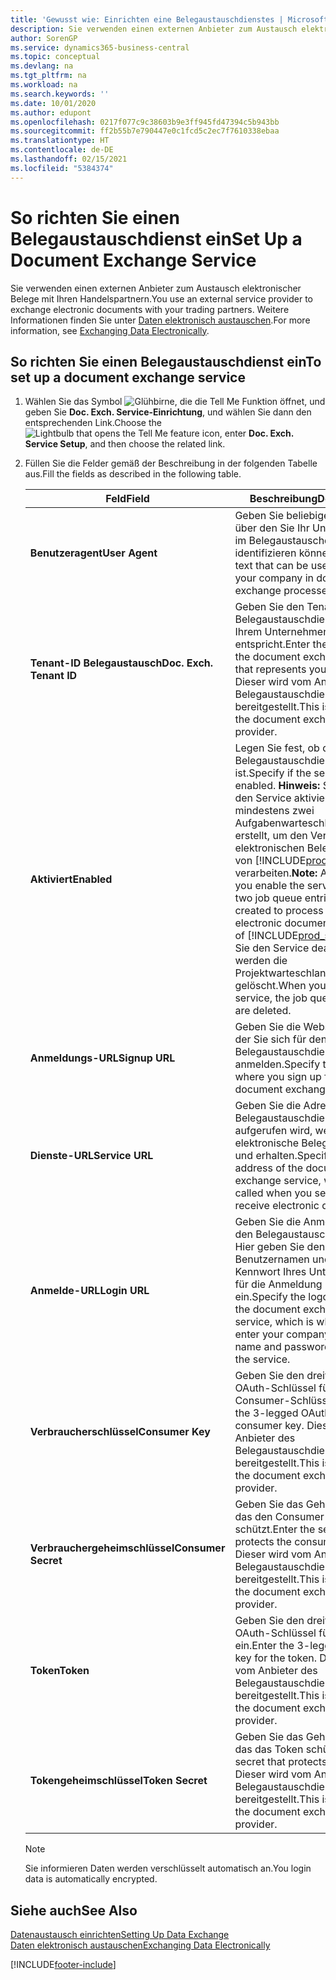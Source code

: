 ```yaml
---
title: 'Gewusst wie: Einrichten eine Belegaustauschdienstes | Microsoft Docs'
description: Sie verwenden einen externen Anbieter zum Austausch elektronischer Belege mit Ihren Handelspartnern.
author: SorenGP
ms.service: dynamics365-business-central
ms.topic: conceptual
ms.devlang: na
ms.tgt_pltfrm: na
ms.workload: na
ms.search.keywords: ''
ms.date: 10/01/2020
ms.author: edupont
ms.openlocfilehash: 0217f077c9c38603b9e3ff945fd47394c5b943bb
ms.sourcegitcommit: ff2b55b7e790447e0c1fcd5c2ec7f7610338ebaa
ms.translationtype: HT
ms.contentlocale: de-DE
ms.lasthandoff: 02/15/2021
ms.locfileid: "5384374"
---
```

# <a name="set-up-a-document-exchange-service"></a><span data-ttu-id="edb82-103">So richten Sie einen Belegaustauschdienst ein</span><span class="sxs-lookup"><span data-stu-id="edb82-103">Set Up a Document Exchange Service</span></span>
<span data-ttu-id="edb82-104">Sie verwenden einen externen Anbieter zum Austausch elektronischer Belege mit Ihren Handelspartnern.</span><span class="sxs-lookup"><span data-stu-id="edb82-104">You use an external service provider to exchange electronic documents with your trading partners.</span></span> <span data-ttu-id="edb82-105">Weitere Informationen finden Sie unter [Daten elektronisch austauschen](across-data-exchange.md).</span><span class="sxs-lookup"><span data-stu-id="edb82-105">For more information, see [Exchanging Data Electronically](across-data-exchange.md).</span></span>  

## <a name="to-set-up-a-document-exchange-service"></a><span data-ttu-id="edb82-106">So richten Sie einen Belegaustauschdienst ein</span><span class="sxs-lookup"><span data-stu-id="edb82-106">To set up a document exchange service</span></span>  
1. <span data-ttu-id="edb82-107">Wählen Sie das Symbol ![Glühbirne, die die Tell Me Funktion öffnet](media/ui-search/search_small.png "Was möchten Sie tun?"), und geben Sie **Doc. Exch. Service-Einrichtung**, und wählen Sie dann den entsprechenden Link.</span><span class="sxs-lookup"><span data-stu-id="edb82-107">Choose the ![Lightbulb that opens the Tell Me feature](media/ui-search/search_small.png "Tell me what you want to do") icon, enter **Doc. Exch. Service Setup**, and then choose the related link.</span></span>  
2. <span data-ttu-id="edb82-108">Füllen Sie die Felder gemäß der Beschreibung in der folgenden Tabelle aus.</span><span class="sxs-lookup"><span data-stu-id="edb82-108">Fill the fields as described in the following table.</span></span>  

    |<span data-ttu-id="edb82-109">Feld</span><span class="sxs-lookup"><span data-stu-id="edb82-109">Field</span></span>|<span data-ttu-id="edb82-110">Beschreibung</span><span class="sxs-lookup"><span data-stu-id="edb82-110">Description</span></span>|  
    |---------------------------------|---------------------------------------|  
    |<span data-ttu-id="edb82-111">**Benutzeragent**</span><span class="sxs-lookup"><span data-stu-id="edb82-111">**User Agent**</span></span>|<span data-ttu-id="edb82-112">Geben Sie beliebigen Text ein, über den Sie Ihr Unternehmen im Belegaustauschdienst identifizieren können</span><span class="sxs-lookup"><span data-stu-id="edb82-112">Enter any text that can be used to identify your company in document exchange processes.</span></span>|  
    |<span data-ttu-id="edb82-113">**Tenant-ID Belegaustausch**</span><span class="sxs-lookup"><span data-stu-id="edb82-113">**Doc. Exch. Tenant ID**</span></span>|<span data-ttu-id="edb82-114">Geben Sie den Tenant beim Belegaustauschdienst an, der Ihrem Unternehmen entspricht.</span><span class="sxs-lookup"><span data-stu-id="edb82-114">Enter the tenant in the document exchange service that represents your company.</span></span> <span data-ttu-id="edb82-115">Dieser wird vom Anbieter des Belegaustauschdienstes bereitgestellt.</span><span class="sxs-lookup"><span data-stu-id="edb82-115">This is provided by the document exchange service provider.</span></span>|  
    |<span data-ttu-id="edb82-116">**Aktiviert**</span><span class="sxs-lookup"><span data-stu-id="edb82-116">**Enabled**</span></span>|<span data-ttu-id="edb82-117">Legen Sie fest, ob der Belegaustauschdienst aktiviert ist.</span><span class="sxs-lookup"><span data-stu-id="edb82-117">Specify if the service is enabled.</span></span> <span data-ttu-id="edb82-118">**Hinweis:**  Sobald Sie den Service aktivieren, werden mindestens zwei Aufgabenwarteschlangenposten erstellt, um den Verkehr von elektronischen Belegen zu und von [!INCLUDE[prod_short](includes/prod_short.md)] zu verarbeiten.</span><span class="sxs-lookup"><span data-stu-id="edb82-118">**Note:**  As soon as you enable the service, at least two job queue entries are created to process the traffic of electronic documents in and out of [!INCLUDE[prod_short](includes/prod_short.md)].</span></span> <span data-ttu-id="edb82-119">Wenn Sie den Service deaktivieren, werden die Projektwarteschlangenposten gelöscht.</span><span class="sxs-lookup"><span data-stu-id="edb82-119">When you disable the service, the job queue entries are deleted.</span></span>|  
    |<span data-ttu-id="edb82-120">**Anmeldungs-URL**</span><span class="sxs-lookup"><span data-stu-id="edb82-120">**Signup URL**</span></span>|<span data-ttu-id="edb82-121">Geben Sie die Webseite an, auf der Sie sich für den Belegaustauschdienst anmelden.</span><span class="sxs-lookup"><span data-stu-id="edb82-121">Specify the web page where you sign up for the document exchange service.</span></span>|  
    |<span data-ttu-id="edb82-122">**Dienste-URL**</span><span class="sxs-lookup"><span data-stu-id="edb82-122">**Service URL**</span></span>|<span data-ttu-id="edb82-123">Geben Sie die Adresse des Belegaustauschdienst an, die aufgerufen wird, wenn Sie elektronische Belege versenden und erhalten.</span><span class="sxs-lookup"><span data-stu-id="edb82-123">Specify the address of the document exchange service, which will be called when you send and receive electronic documents.</span></span>|  
    |<span data-ttu-id="edb82-124">**Anmelde-URL**</span><span class="sxs-lookup"><span data-stu-id="edb82-124">**Login URL**</span></span>|<span data-ttu-id="edb82-125">Geben Sie die Anmeldeseite für den Belegaustauschdienst an. Hier geben Sie den Benutzernamen und das Kennwort Ihres Unternehmens für die Anmeldung beim Service ein.</span><span class="sxs-lookup"><span data-stu-id="edb82-125">Specify the logon page for the document exchange service, which is where you enter your company’s user name and password to log on to the service.</span></span>|  
    |<span data-ttu-id="edb82-126">**Verbraucherschlüssel**</span><span class="sxs-lookup"><span data-stu-id="edb82-126">**Consumer Key**</span></span>|<span data-ttu-id="edb82-127">Geben Sie den dreiteiligen OAuth-Schlüssel für den Consumer-Schlüssel ein.</span><span class="sxs-lookup"><span data-stu-id="edb82-127">Enter the 3-legged OAuth key for the consumer key.</span></span> <span data-ttu-id="edb82-128">Dieser wird vom Anbieter des Belegaustauschdienstes bereitgestellt.</span><span class="sxs-lookup"><span data-stu-id="edb82-128">This is provided by the document exchange service provider.</span></span>|  
    |<span data-ttu-id="edb82-129">**Verbrauchergeheimschlüssel**</span><span class="sxs-lookup"><span data-stu-id="edb82-129">**Consumer Secret**</span></span>|<span data-ttu-id="edb82-130">Geben Sie das Geheimnis ein, das den Consumer-Schlüssel schützt.</span><span class="sxs-lookup"><span data-stu-id="edb82-130">Enter the secret that protects the consumer key.</span></span> <span data-ttu-id="edb82-131">Dieser wird vom Anbieter des Belegaustauschdienstes bereitgestellt.</span><span class="sxs-lookup"><span data-stu-id="edb82-131">This is provided by the document exchange service provider.</span></span>|  
    |<span data-ttu-id="edb82-132">**Token**</span><span class="sxs-lookup"><span data-stu-id="edb82-132">**Token**</span></span>|<span data-ttu-id="edb82-133">Geben Sie den dreiteiligen OAuth-Schlüssel für das Token ein.</span><span class="sxs-lookup"><span data-stu-id="edb82-133">Enter the 3-legged OAuth key for the token.</span></span> <span data-ttu-id="edb82-134">Dieser wird vom Anbieter des Belegaustauschdienstes bereitgestellt.</span><span class="sxs-lookup"><span data-stu-id="edb82-134">This is provided by the document exchange service provider.</span></span>|  
    |<span data-ttu-id="edb82-135">**Tokengeheimschlüssel**</span><span class="sxs-lookup"><span data-stu-id="edb82-135">**Token Secret**</span></span>|<span data-ttu-id="edb82-136">Geben Sie das Geheimnis ein, das das Token schützt.</span><span class="sxs-lookup"><span data-stu-id="edb82-136">Enter the secret that protects the token.</span></span> <span data-ttu-id="edb82-137">Dieser wird vom Anbieter des Belegaustauschdienstes bereitgestellt.</span><span class="sxs-lookup"><span data-stu-id="edb82-137">This is provided by the document exchange service provider.</span></span>|  

    > [!NOTE]  
    > <span data-ttu-id="edb82-138">Sie informieren Daten werden verschlüsselt automatisch an.</span><span class="sxs-lookup"><span data-stu-id="edb82-138">You login data is automatically encrypted.</span></span>

## <a name="see-also"></a><span data-ttu-id="edb82-139">Siehe auch</span><span class="sxs-lookup"><span data-stu-id="edb82-139">See Also</span></span>  
[<span data-ttu-id="edb82-140">Datenaustausch einrichten</span><span class="sxs-lookup"><span data-stu-id="edb82-140">Setting Up Data Exchange</span></span>](across-set-up-data-exchange.md)  
[<span data-ttu-id="edb82-141">Daten elektronisch austauschen</span><span class="sxs-lookup"><span data-stu-id="edb82-141">Exchanging Data Electronically</span></span>](across-data-exchange.md)


[!INCLUDE[footer-include](includes/footer-banner.md)]